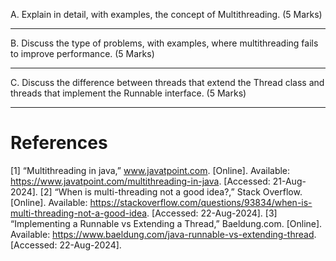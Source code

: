 A. Explain in detail, with examples, the concept of Multithreading. (5 Marks)

--------------------------------------------------------------

B. Discuss the type of problems, with examples, where multithreading fails to improve performance. (5 Marks)

--------------------------------------------------------------

C. Discuss the difference between threads that extend the Thread class and threads that implement the Runnable interface. (5 Marks)

--------------------------------------------------------------

# References

[1]	“Multithreading in java,” www.javatpoint.com. [Online]. Available: https://www.javatpoint.com/multithreading-in-java. [Accessed: 21-Aug-2024].
[2]	“When is multi-threading not a good idea?,” Stack Overflow. [Online]. Available: https://stackoverflow.com/questions/93834/when-is-multi-threading-not-a-good-idea. [Accessed: 22-Aug-2024].
[3]	“Implementing a Runnable vs Extending a Thread,” Baeldung.com. [Online]. Available: https://www.baeldung.com/java-runnable-vs-extending-thread. [Accessed: 22-Aug-2024].
